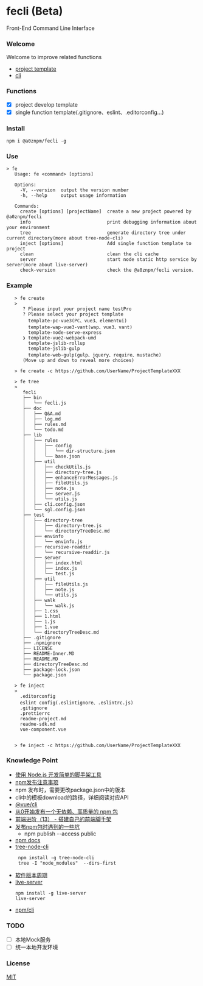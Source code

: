 # fecli (Beta)
Front-End Command Line Interface

### Welcome
Welcome to improve related functions

- [project template](https://github.com/MShineRay?tab=projects)
- [cli](https://github.com/MShineRay/fecli)

### Functions
- [X] project develop template
- [X] single function template(.gitignore、eslint、.editorconfig...)

### Install
~~~
npm i @a0znpm/fecli -g
~~~
### Use
~~~
> fe
   Usage: fe <command> [options]

   Options:
     -V, --version  output the version number
     -h, --help     output usage information

   Commands:
     create [options] [projectName]  create a new project powered by @a0znpm/fecli
     info                            print debugging information about your environment
     tree                            generate directory tree under current directory(more about tree-node-cli)
     inject [options]                Add single function template to project
     clean                           clean the cli cache
     server                          start node static http service by server(more about live-server)
     check-version                   check the @a0znpm/fecli version.
~~~

### Example
~~~
   > fe create
   >
      ? Please input your project name testPro
      ? Please select your project template
        template-pc-vue3(PC、vue3、elementui)
        template-wap-vue3-vant(wap、vue3、vant)
        template-node-serve-express
      ❯ template-vue2-webpack-umd
        template-jslib-rollup
        template-jslib-gulp
        template-web-gulp(gulp、jquery、require、mustache)
      (Move up and down to reveal more choices)
      
   > fe create -c https://github.com/UserName/ProjectTemplateXXX
~~~

~~~
   > fe tree
   >
      fecli
      ├── bin
      │   └── fecli.js
      ├── doc
      │   ├── Q&A.md
      │   ├── log.md
      │   ├── rules.md
      │   └── todo.md
      ├── lib
      │   ├── rules
      │   │   ├── config
      │   │   │   └── dir-structure.json
      │   │   └── base.json
      │   ├── util
      │   │   ├── checkUtils.js
      │   │   ├── directory-tree.js
      │   │   ├── enhanceErrorMessages.js
      │   │   ├── fileUtils.js
      │   │   ├── note.js
      │   │   ├── server.js
      │   │   └── utils.js
      │   ├── cli.config.json
      │   └── sgl.config.json
      ├── test
      │   ├── directory-tree
      │   │   ├── directory-tree.js
      │   │   └── directoryTreeDesc.md
      │   ├── envinfo
      │   │   └── envinfo.js
      │   ├── recursive-readdir
      │   │   └── recursive-readdir.js
      │   ├── server
      │   │   ├── index.html
      │   │   ├── index.js
      │   │   └── test.js
      │   ├── util
      │   │   ├── fileUtils.js
      │   │   ├── note.js
      │   │   └── utils.js
      │   ├── walk
      │   │   └── walk.js
      │   ├── 1.css
      │   ├── 1.html
      │   ├── 1.js
      │   ├── 1.vue
      │   └── directoryTreeDesc.md
      ├── .gitignore
      ├── .npmignore
      ├── LICENSE
      ├── README-Inner.MD
      ├── README.MD
      ├── directoryTreeDesc.md
      ├── package-lock.json
      └── package.json
~~~

~~~
   > fe inject
   >
     .editorconfig
     eslint config(.eslintignore、.eslintrc.js)
     .gitignore
     .prettierrc
     readme-project.md
     readme-sdk.md
     vue-component.vue
     
     
   > fe inject -c https://github.com/UserName/ProjectTemplateXXX

~~~

### Knowledge Point
 - [使用 Node.js 开发简单的脚手架工具](https://mp.weixin.qq.com/s/o4D4DI59GzdeI8KTp0RGuA)
 - [npm发布注意事项](https://blog.csdn.net/gamesdev/article/details/49018629)
 - npm 发布时，需要更改package.json中的版本
 - cli中的模板download的路径，详细阅读对应API
 - [@vue/cli](https://github.com/vuejs/vue-cli/tree/dev/packages/%40vue/cli)
 - [从0开始发布一个无依赖、高质量的 npm 包](https://mp.weixin.qq.com/s/0oDXwz-SBoh3mEymlNxh7w)
 - [前端进阶（13） - 搭建自己的前端脚手架](https://segmentfault.com/a/1190000016481132)
 - [发布npm包时遇到的一些坑](https://www.jianshu.com/p/40f732d91a8c)
    - npm publish --access public
 - [npm docs](https://docs.npmjs.com/cli/v7/using-npm/developers)
 - [tree-node-cli](https://www.npmjs.com/package/tree-node-cli)
   ~~~
    npm install -g tree-node-cli
    tree -I "node_modules"  --dirs-first
   ~~~
 - [软件版本周期](https://zh.wikipedia.org/wiki/%E8%BB%9F%E4%BB%B6%E7%89%88%E6%9C%AC%E9%80%B1%E6%9C%9F)
 - [live-server](https://www.npmjs.com/package/live-server)
   ~~~
   npm install -g live-server
   live-server
   ~~~
 - [npm/cli](https://github.com/npm/cli)

### TODO
- [ ] 本地Mock服务
- [ ] 统一本地开发环境

### License
   [MIT](LICENSE)

